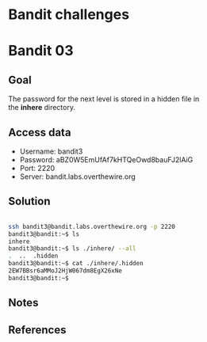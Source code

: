 
# Bandit challenges
# Bandit 03

## Goal

The password for the next level is stored in a hidden file in the **inhere** directory.
## Access data

+ Username: bandit3
+ Password: aBZ0W5EmUfAf7kHTQeOwd8bauFJ2lAiG
+ Port: 2220
+ Server: bandit.labs.overthewire.org
## Solution

```bash

ssh bandit3@bandit.labs.overthewire.org -p 2220
bandit3@bandit:~$ ls
inhere
bandit3@bandit:~$ ls ./inhere/ --all
.  ..  .hidden
bandit3@bandit:~$ cat ./inhere/.hidden 
2EW7BBsr6aMMoJ2HjW067dm8EgX26xNe
bandit3@bandit:~$ 

````

## Notes

## References